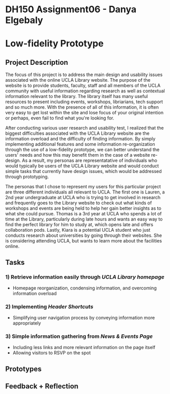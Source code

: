 # DH150 Assignment06 - Danya Elgebaly
# Low-fidelity Prototype

## Project Description

The focus of this project is to address the main design and usability issues associated with the online UCLA Library website. The purpose of the website is to provide students, faculty, staff and all members of the UCLA community with useful information regarding research as well as contextual information relevant to the library. The library itself has many useful resources to present including events, workshops, libriarians, tech support and so much more. With the presence of all of this information, it is often very easy to get lost within the site and lose focus of your original intention or perhaps, even fail to find what you're looking for. 

After conducting various user research and usability test, I realized that the biggest difficulties associated with the UCLA Library website are the information overload and the difficulty of finding information. By simply implementing additional features and some information re-organization through the use of a low-fidelity prototype, we can better understand the users' needs and how this may benefit them in the case of a website re-design. As a result, my personas are representatative of individuals who would typically be users of the UCLA Library website and would conduct simple tasks that currently have design issues, which would be addressed through prototyping. 

The personas that I chose to represent my users for this particular project are three different individuals all relevant to UCLA. The first one is Lauren, a 2nd year undergraduate at UCLA who is trying to get involved in research and frequently goes to the Library website to check out what kinds of workshops and events are being held to help her gain better insights as to what she could pursue. Thomas is a 3rd year at UCLA who spends a lot of time at the Library, particularly during late hours and wants an easy way to find the perfect library for him to study at, which opens late and offers collaboration pods. Lastly, Kiara is a potential UCLA student who just conducts research about universities by going through their websites. She is considering attending UCLA, but wants to learn more about the facilities online. 


## Tasks

### 1) Retrieve information easily through _UCLA Library homepage_
- Homepage reorganization, condensing information, and overcoming information overload
### 2) Implementing _Header Shortcuts_
- Simplifying user navigation process by conveying information more appropriately
### 3) Simple information gathering from _News & Events Page_
- Including less links and more relevant information on the page itself
- Allowing visitors to RSVP on the spot

## Prototypes


## Feedback + Reflection
